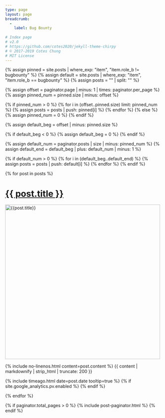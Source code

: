 ```yaml
---
type: page
layout: page
breadcrumb:
  -
    label: Bug Bounty
   
# Index page
# v2.0
# https://github.com/cotes2020/jekyll-theme-chirpy
# © 2017-2019 Cotes Chung
# MIT License
---
```


{% assign pinned = site.posts | where_exp: "item", "item.role_b != bugbounty"  %}
{% assign default = site.posts | where_exp: "item", "item.role_b == bugbounty"  %}
{% assign posts = "" | split: "" %}

<!-- Get pinned posts -->

{% assign offset = paginator.page | minus: 1 | times: paginator.per_page %}
{% assign pinned_num = pinned.size | minus: offset %}

{% if pinned_num > 0 %}
  {% for i in (offset..pinned.size) limit: pinned_num %}
    {% assign posts = posts | push: pinned[i] %}
  {% endfor %}
{% else %}
  {% assign pinned_num = 0 %}
{% endif %}


<!-- Get default posts -->

{% assign default_beg = offset | minus: pinned.size %}

{% if default_beg < 0 %}
  {% assign default_beg = 0 %}
{% endif %}

{% assign default_num = paginator.posts | size | minus: pinned_num  %}
{% assign default_end = default_beg | plus: default_num | minus: 1 %}

{% if default_num > 0 %}
  {% for i in (default_beg..default_end) %}
    {% assign posts = posts | push: default[i] %}
  {% endfor %}
{% endif %}


<div id="post-list">

{% for post in posts %}

  <div class="post-preview">
    <div class="d-flex justify-content-between pr-xl-2">
      <h1><a href="{{ post.url | relative_url }}">{{ post.title }}</a></h1>
    </div>
  <div class="page-cover-image">
        <img src="{{ "https://manitorpotterk.github.io" | append : post.image }}" alt="{{post.title}}" width="500" height="500">
    </div>
    <div class="post-content">
      <p>
        {% include no-linenos.html content=post.content %}
        {{ content | markdownify | strip_html | truncate: 200 }}
      </p>
    </div>
    <div class="post-meta text-muted">
      <!-- posted date -->
      <i class="far fa-clock fa-fw"></i>
      {% include timeago.html date=post.date tooltip=true %}
      <!-- page views -->
      {% if site.google_analytics.pv.enabled %}
      <i class="far fa-eye fa-fw"></i>
      <span id="pv_{{-post.title-}}" class="pageviews">
        <i class="fas fa-spinner fa-spin fa-fw"></i>
      </span>
      {% endif %}
    </div>
  </div> <!-- .post-review -->

{% endfor %}

</div> <!-- #post-list -->

{% if paginator.total_pages > 0 %}
  {% include post-paginator.html %}
{% endif %}
